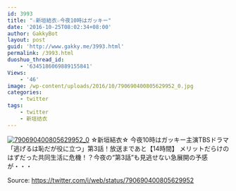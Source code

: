 ```yaml
---
id: 3993
title: "☆新垣結衣☆今夜10時はガッキー"
date: '2016-10-25T08:02:34+08:00'
author: GakkyBot
layout: post
guid: 'http://www.gakky.me/3993.html'
permalink: /3993.html
duoshuo_thread_id:
    - '6345186069889155841'
Views:
    - '46'
image: /wp-content/uploads/2016/10/790690400805629952_0.jpg
categories:
    - twitter
tags:
    - twitter
    - 新垣结衣
---
```


[![790690400805629952_0](http://www.yui-aragaki.org/wp-content/uploads/2016/10/790690400805629952_0.jpg)](http://www.yui-aragaki.org/wp-content/uploads/2016/10/790690400805629952_0.jpg)
☆新垣結衣☆
今夜10時はガッキー主演TBSドラマ
「逃げるは恥だが役に立つ」第3話！放送まであと【14時間】
メリットだらけのはずだった共同生活に危機！？今夜の“第3話”も見逃せない急展開の予感が・・・

Source: <https://twitter.com/i/web/status/790690400805629952>
